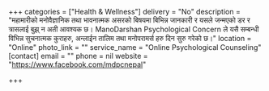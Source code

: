 +++
categories = ["Health & Wellness"]
delivery = "No"
description = "महामारीको मनोवैज्ञानिक तथा भावनात्मक असरको बिषयमा बिभिन्न जानकारी र यसले जन्मएको डर र त्रासलाई बुझ् न अती आवश्यक छ। ManoDarshan Psychological Concern ले यसै सम्बन्धी विभिन्न सुचनात्मक कुराहरु, अन्लाईन तालिम तथा मनोपरामर्स हरु दिन सुरु गरेको छ।"
location = "Online"
photo_link = ""
service_name = "Online Psychological Counseling"
[contact]
email = ""
phone = nil
website = "https://www.facebook.com/mdpcnepal"

+++
